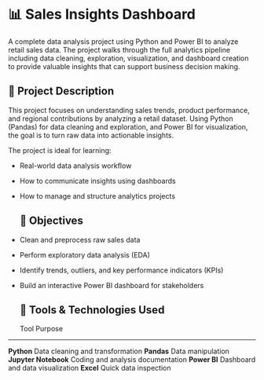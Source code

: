 # 📊 Sales Insights Dashboard
A complete data analysis project using Python and Power BI to analyze retail sales data. The project walks through the full analytics pipeline including data cleaning, exploration, visualization, and dashboard creation to provide valuable insights that can support business decision making.

## 📌 Project Description
This project focuses on understanding sales trends, product performance, and regional contributions by analyzing a retail dataset. Using Python (Pandas) for data cleaning and exploration, and Power BI for visualization, the goal is to turn raw data into actionable insights.

The project is ideal for learning:
- Real-world data analysis workflow
- How to communicate insights using dashboards
- How to manage and structure analytics projects

  ## 🎯 Objectives

- Clean and preprocess raw sales data  
- Perform exploratory data analysis (EDA)  
- Identify trends, outliers, and key performance indicators (KPIs)  
- Build an interactive Power BI dashboard for stakeholders

  ## 🧰 Tools & Technologies Used

   Tool                     Purpose                          
--------------------------------------------------
 **Python**             Data cleaning and transformation 
 **Pandas**             Data manipulation                
 **Jupyter Notebook**   Coding and analysis documentation 
 **Power BI**           Dashboard and data visualization 
 **Excel**              Quick data inspection 




